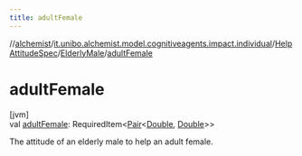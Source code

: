 ```yaml
---
title: adultFemale
---
```

//[alchemist](../../../../index.html)/[it.unibo.alchemist.model.cognitiveagents.impact.individual](../../index.html)/[HelpAttitudeSpec](../index.html)/[ElderlyMale](index.html)/[adultFemale](adult-female.html)



# adultFemale



[jvm]\
val [adultFemale](adult-female.html): RequiredItem<[Pair](https://kotlinlang.org/api/latest/jvm/stdlib/kotlin/-pair/index.html)<[Double](https://kotlinlang.org/api/latest/jvm/stdlib/kotlin/-double/index.html), [Double](https://kotlinlang.org/api/latest/jvm/stdlib/kotlin/-double/index.html)>>



The attitude of an elderly male to help an adult female.




